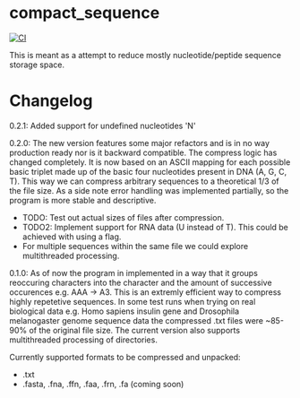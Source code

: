 # compact_sequence

[![CI](https://github.com/HappyPotatoman/compact_sequence/actions/workflows/healthcheck.yml/badge.svg)](https://github.com/HappyPotatoman/compact_sequence/actions/workflows/healthcheck.yml)

This is meant as a attempt to reduce mostly nucleotide/peptide sequence storage space.

# Changelog

0.2.1: Added support for undefined nucleotides 'N'

0.2.0: The new version features some major refactors and is in no way production ready nor is it backward compatible. The compress logic has changed completely. It is now based on an ASCII mapping for each possible basic triplet made up of the basic four nucleotides present in DNA (A, G, C, T). This way we can compress arbitrary sequences to a theoretical 1/3 of the file size. As a side note error handling was implemented partially, so the program is more stable and descriptive.

  - TODO: Test out actual sizes of files after compression.
  - TODO2: Implement support for RNA data (U instead of T). This could be achieved with using a flag.
  - For multiple sequences within the same file we could explore multithreaded processing.

0.1.0: As of now the program in implemented in a way that it groups reoccuring characters into the character and the amount of successive occurences e.g. AAA -> A3. This is an extremly efficient way to compress highly repetetive sequences. In some test runs when trying on real biological data e.g. Homo sapiens insulin gene and Drosophila melanogaster genome sequence data the compressed .txt files were ~85-90% of the original file size.
The current version also supports multithreaded processing of directories.

Currently supported formats to be compressed and unpacked:

  - .txt
  - .fasta, .fna, .ffn, .faa, .frn, .fa (coming soon)
